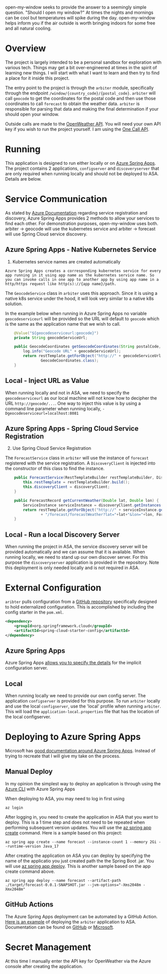 open-my-window seeks to provide the answer to a seemingly simple question.  "Should I open my window?"  At times the nights and mornings can be cool but temperatures will spike during the day.  open-my-window helps inform you if the air outside is worth bringing indoors for some free and all natural cooling.

# Overview

The project is largely intended to be a personal sandbox for exploration with various tech.  Things may get a bit over-engineered at times in the spirit of learning new things.  I will start with what I want to learn and then try to find a place for it inside this project.

The entry point to the project is through the ``arbiter`` module, specifically through the endpoint ``/window/{country_code}/{postal_code}``.  ``arbiter`` will call ``geocode`` to get the coordinates for the postal code and then use those coordinates to call ``forecast`` to obtain the weather data.  ``arbiter`` is responsible for parsing that data and making the final determination if your should open your window.  

Outside calls are made to the [OpenWeather API](https://openweathermap.org/api).  You will need your own API key if you wish to run the project yourself.  I am using the [One Call API](https://openweathermap.org/api/one-call-3).  

# Running

This application is designed to run either locally or on [Azure Spring Apps](https://azure.microsoft.com/en-us/services/spring-apps/).  The project contains 2 applications, `configserver` and `discoveryserver` that are only required when running locally and should not be deployed to ASA.  Details are below.

# Service Communication


As stated by [Azure Documentation](https://docs.microsoft.com/en-us/azure/spring-cloud/how-to-service-registration?pivots=programming-language-java) regarding service registration and discovery, Azure Spring Apps provides 2 methods to allow your services to find each other.  For demonstration purposes, open-my-window uses both.  arbiter -> geocode will use the kubernetes service and arbiter -> forecast will use Spring Cloud service discovery.

## Azure Spring Apps - Native Kubernetes Service
1. Kubernetes service names are created automatically

``
Azure Spring Apps creates a corresponding kubernetes service for every app running in it using app name as the kubernetes service name. So you can invoke calls in one app to another app by using app name in a http/https request like http(s)://{app name}/path.
``

The `GeocodeService` class in `arbiter` uses this approach.  Since it is using a native k8s service under the hood, it will look very similar to a native k8s solution.

In the example below when running in Azure Spring Apps no variable `geocodeserviceurl` will be provided so the URL will default to `geocode` which is the same as the application name that we wish to call.
```java
	@Value("${geocodeserviceurl:geocode}")
	private String geocodeServiceUrl;
```
```java
	public GeocodeCoordinates getGeocodeCoordinates(String postalCode, String countryCode) {
		log.info("Geocode URL" + geocodeServiceUrl);
		return restTemplate.getForObject("http://" + geocodeServiceUrl + "/geocode/coordinates?postalCode=" + postalCode + "&countryCode=" + countryCode,
				GeocodeCoordinates.class);
	}
```

## Local - Inject URL as Value

When running locally and not in ASA, we need to specify the `geocodeserviceurl` as our local machine will not know how to decipher the URL `http://geocode/...`.  One way to inject this value is by using a command line parameter when running locally, `-Dgeocodeserviceurl=localhost:8081`

## Azure Spring Apps - Spring Cloud Service Registration

2. Use Spring Cloud Service Registration

The `ForecastService` class in `arbiter` will use the instance of `forecast` registered with the service registration.  A `DiscoveryClient` is injected into the constructor of this class to find the instance.

```java
	public ForecastService(RestTemplateBuilder restTemplateBuilder, DiscoveryClient discoveryClient) {
		this.restTemplate = restTemplateBuilder.build();
		this.discoveryClient = discoveryClient;
	}

	public ForecastRecord getCurrentWeather(Double lat, Double lon) {
		ServiceInstance serviceInstance = discoveryClient.getInstances("forecast").get(0);
		return restTemplate.getForObject("http://" + serviceInstance.getUri().getHost() + ":" + serviceInstance.getUri().getPort()
				+ "/forecast/forecastWeather?lat="+lat+"&lon="+lon, ForecastRecord.class);
	}
```

## Local - Run a local Discovery Server
When running the project in ASA, the service discovery server will be provided automatically and we can assume that it is available.  When running locally, we need to stand up our own discover server.  For this purpose the `discoveryserver` application is provided in the repository.  Note this deployment is only needed locally and is not required in ASA. 

# External Configuration

`aribter` pulls configuration from a [GitHub repository](https://github.com/robertmcnees/open-my-window-config) specifically designed to hold externalized configuration.  This is accomplished by including the config starter in the `pom.xml`.
```xml
<dependency>
    <groupId>org.springframework.cloud</groupId>
    <artifactId>spring-cloud-starter-config</artifactId>
</dependency>
```

## Azure Spring Apps
Azure Spring Apps [allows you to specify the details](https://learn.microsoft.com/en-us/azure/spring-apps/how-to-config-server#attach-your-config-server-repository-to-azure-spring-apps) for the implicit configuration server.

## Local

When running locally we need to provide our own config server.  The application `configserver` is provided for this purpose.  To run `arbiter` locally and use the local `configserver`, use the 'local' profile when running `arbiter`.  This will load the `application-local.properties` file that has the location of the local configserver.

# Deploying to Azure Spring Apps

Microsoft has [good documentation around Azure Spring Apps](https://learn.microsoft.com/en-us/azure/spring-apps/).  Instead of trying to recreate that I will give my take on the process.

## Manual Deploy

In my opinion the simplest way to deploy an application is through using the [Azure CLI](https://learn.microsoft.com/en-us/cli/azure/service-page/azure%20spring%20apps?view=azure-cli-latest) with Azure Spring Apps

When deploying to ASA, you may need to log in first using
```shell
az login
```

After logging in, you need to create the application in ASA that you want to deploy.  This is a 1 time step and does not need to be repeated when performing subsequent version updates.  You will use the [az spring app create](https://learn.microsoft.com/en-us/cli/azure/spring/app?view=azure-cli-latest#az-spring-app-create) command.  Here is a sample based on this project:

```shell
az spring app create --name forecast --instance-count 1 --memory 2Gi --runtime-version Java_17 
```

After creating the application on ASA you can deploy by specifying the name of the applicatio you just created path the the Spring Boot .jar.  You will use [az spring app deploy](https://learn.microsoft.com/en-us/cli/azure/spring/app?view=azure-cli-latest#az-spring-app-deploy).  This is another sample based on the app create command above.
```
az spring app deploy --name forecast --artifact-path ./target/forecast-0.0.1-SNAPSHOT.jar --jvm-options="-Xms2048m -Xmx2048m"
```
## GitHub Actions

The Azure Spring Apps deployment can be automated by a GitHub Action.  [Here is an example](https://github.com/robertmcnees/open-my-window/actions/workflows/deploy-arbiter.yml) of deploying the `arbiter` application to ASA.  Documentation can be found on [GitHub](https://github.com/marketplace/actions/azure-spring-apps) or [Microsoft](https://learn.microsoft.com/en-us/azure/spring-apps/how-to-github-actions?pivots=programming-language-java).

# Secret Management

At this time I manually enter the API key for OpenWeather via the Azure console after creating the application.
